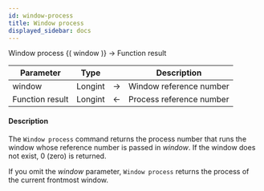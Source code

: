 ```yaml
---
id: window-process
title: Window process
displayed_sidebar: docs
---
```



<!-- REF #_command_.Window process.Syntax-->Window process {( window )} -> Function result<!-- END REF-->


<!-- REF #_command_.Window process.Params -->
|Parameter|Type||Description|
|---------|--- |:---:|------|
|window|Longint|->|Window reference number|
|Function result|Longint|<-|Process reference number|
<!-- END REF -->


#### Description




The `Window process` command returns the process number that runs the window whose reference number is passed in *window*. If the window does not exist, 0 (zero) is returned.

If you omit the *window* parameter, `Window process` returns the process of the current frontmost window.


